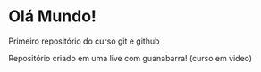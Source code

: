 # Olá Mundo!
 Primeiro repositório do curso git e github

 Repositório criado em uma live com guanabarra!  (curso em video)
